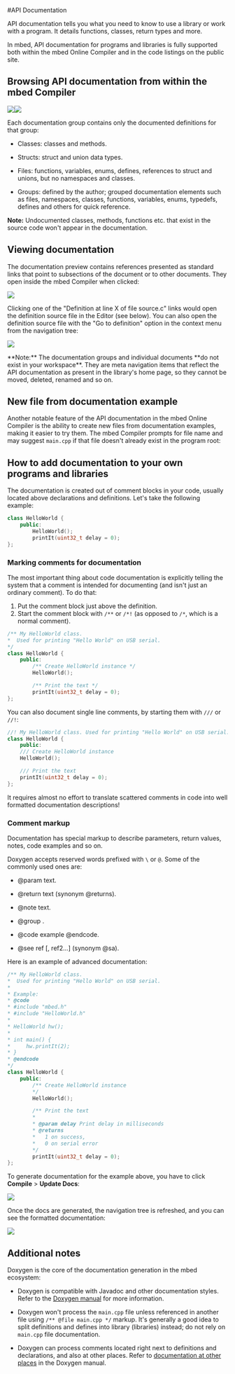 #API Documentation

API documentation tells you what you need to know to use a library or work with a program. It details functions, classes, return types and more.

In mbed, API documentation for programs and libraries is fully supported both within the mbed Online Compiler and in the code listings on the public site. 

## Browsing API documentation from within the mbed Compiler

<span class="images">![](images/docs_in_library_1.png)![](images/docs_in_library_2.png)</span>

Each documentation group contains only the documented definitions for that group:

* Classes: classes and methods.

* Structs: struct and union data types.

* Files: functions, variables, enums, defines, references to struct and unions, but no namespaces and classes.

* Groups: defined by the author; grouped documentation elements such as files, namespaces, classes, functions, variables, enums, typedefs, defines and others for quick reference.

<span class="notes">**Note:** Undocumented classes, methods, functions etc. that exist in the source code won't appear in the documentation.</span>

## Viewing documentation

The documentation preview contains references presented as standard links that point to subsections of the document or to other documents. They open inside the mbed Compiler when clicked:

<span class="images">![](images/docs_preview1.png)</span>

Clicking one of the "Definition at line X of file source.c" links would open the definition source file in the Editor (see below). You can also open the definition source file with the "Go to definition" option in the context menu from the navigation tree:

<span class="images">![](images/docs_preview2.png)</span>

<span class="notes">
**Note:** The documentation groups and individual documents **do not exist in your workspace**. They are meta navigation items that reflect the API documentation as present in the library's home page, so they cannot be moved, deleted, renamed and so on.
</span>

## New file from documentation example

Another notable feature of the API documentation in the mbed Online Compiler is the ability to create new files from documentation examples, making it easier to try them. The mbed Compiler prompts for file name and may suggest ``main.cpp`` if that file doesn't already exist in the program root:

## How to add documentation to your own programs and libraries

The documentation is created out of comment blocks in your code, usually located above declarations and definitions. Let's take the following example:

```c++
class HelloWorld {
	public:
		HelloWorld();
		printIt(uint32_t delay = 0);
};
```

### Marking comments for documentation

The most important thing about code documentation is explicitly telling the system that a comment is intended for documenting (and isn't just an ordinary comment). To do that:

1. Put the comment block just above the definition.
1. Start the comment block with ``/**`` or ``/*!`` (as opposed to ``/*``, which is a normal comment).


```c++
/** My HelloWorld class.
*  Used for printing "Hello World" on USB serial.
*/
class HelloWorld {
	public:
		/** Create HelloWorld instance */
		HelloWorld();

		/** Print the text */
		printIt(uint32_t delay = 0);
};
```

You can also document single line comments, by starting them with ``///`` or ``//!``:

```c++
//! My HelloWorld class. Used for printing "Hello World" on USB serial.
class HelloWorld {
	public:
	/// Create HelloWorld instance
	HelloWorld();

	/// Print the text
	printIt(uint32_t delay = 0);
};
```

It requires almost no effort to translate scattered comments in code into well formatted documentation descriptions!

### Comment markup

Documentation has special markup to describe parameters, return values, notes, code examples and so on.

Doxygen accepts reserved words prefixed with ``\`` or ``@``. Some of the commonly used ones are:

* @param <name> text.

* @return text (synonym @returns).

* @note text.

* @group <name>.

* @code example @endcode.

* @see ref [, ref2...] (synonym @sa).

Here is an example of advanced documentation:

```c++
/** My HelloWorld class.
*  Used for printing "Hello World" on USB serial.
*
* Example:
* @code
* #include "mbed.h"
* #include "HelloWorld.h"
*
* HelloWorld hw();
* 
* int main() {
*     hw.printIt(2);
* }
* @endcode
*/
class HelloWorld {
	public:
		/** Create HelloWorld instance
		*/
		HelloWorld();

		/** Print the text
		*
		* @param delay Print delay in milliseconds
		* @returns
		*   1 on success,
		*   0 on serial error
		*/
		printIt(uint32_t delay = 0);
};
```

To generate documentation for the example above, you have to click **Compile** > **Update Docs**:

<span class="images">![](images/docs_update.png)</span>

Once the docs are generated, the navigation tree is refreshed, and you can see the formatted documentation:

<span class="images">![](images/docs_example.png)</span>

## Additional notes

Doxygen is the core of the documentation generation in the mbed ecosystem:

* Doxygen is compatible with Javadoc and other documentation styles. Refer to the [Doxygen manual](http://www.stack.nl/~dimitri/doxygen/manual.html) for more information.

* Doxygen won't process the ``main.cpp`` file unless referenced in another file using ```/** @file main.cpp */``` markup. It's generally a good idea to split definitions and defines into library (libraries) instead; do not rely on ``main.cpp`` file documentation.

* Doxygen can process comments located right next to definitions and declarations, and also at other places. Refer to [documentation at other places](http://www.stack.nl/~dimitri/doxygen/docblocks.html#structuralcommands) in the Doxygen manual.
